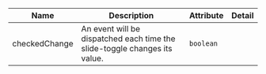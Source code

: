| Name                                                                                                      | Description                                                               | Attribute | Detail |
| --------------------------------------------------------------------------------------------------------- | ------------------------------------------------------------------------- | --------- | ------ |
| <div className="Api__Table"> <div>checkedChange</div> <div className="Api__Table Docs__Tags"></div></div> | An event will be dispatched each time the slide-toggle changes its value. | `boolean` |

